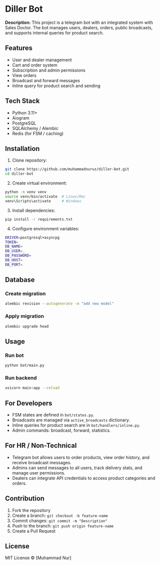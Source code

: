 # Diller Bot

**Description:**
This project is a telegram bot with an integrated system with Sales Doctor. The bot manages users, dealers, orders, public broadcasts, and supports internal queries for product search.

## Features

* User and dealer management
* Cart and order system
* Subscription and admin permissions
* View orders
* Broadcast and forward messages
* Inline query for product search and sending

## Tech Stack

* Python 3.11+
* Aiogram
* PostgreSQL
* SQLAlchemy / Alembic
* Redis (for FSM / caching)

## Installation

1. Clone repository:

```bash
git clone https://github.com/muhammadnuruz/diller-bot.git
cd diller-bot
```

2. Create virtual environment:

```bash
python -m venv venv
source venv/bin/activate  # Linux/Mac
venv\Scripts\activate     # Windows
```

3. Install dependencies:

```bash
pip install -r requirements.txt
```

4. Configure environment variables:

```bash
DRIVER=postgresql+asyncpg
TOKEN=
DB_NAME=
DB_USER=_
DB_PASSWORD=
DB_HOST=
DB_PORT=
```

## Database

### Create migration

```bash
alembic revision --autogenerate -m "add new model"
```

### Apply migration

```bash
alembic upgrade head
```

## Usage

### Run bot

```bash
python bot/main.py
```

### Run backend

```bash
uvicorn main:app --reload
```

## For Developers

* FSM states are defined in `bot/states.py`.
* Broadcasts are managed via `active_broadcasts` dictionary.
* Inline queries for product search are in `bot/handlers/inline.py`.
* Admin commands: broadcast, forward, statistics.

## For HR / Non-Technical

* Telegram bot allows users to order products, view order history, and receive broadcast messages.
* Admins can send messages to all users, track delivery stats, and manage user permissions.
* Dealers can integrate API credentials to access product categories and orders.

## Contribution

1. Fork the repository
2. Create a branch: `git checkout -b feature-name`
3. Commit changes: `git commit -m "Description"`
4. Push to the branch: `git push origin feature-name`
5. Create a Pull Request

## License

MIT License © \[Muhammad Nur]
